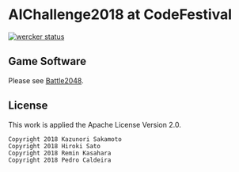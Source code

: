 # AIChallenge2018 at CodeFestival

[![wercker status](https://app.wercker.com/status/7dd58112b3c4214e3e500d1f1ae12848/m/master 'wercker status')](https://app.wercker.com/project/byKey/7dd58112b3c4214e3e500d1f1ae12848)

## Game Software

Please see [Battle2048](./Battle2048).

## License

This work is applied the Apache License Version 2.0.

```
Copyright 2018 Kazunori Sakamoto
Copyright 2018 Hiroki Sato
Copyright 2018 Remin Kasahara
Copyright 2018 Pedro Caldeira
```
